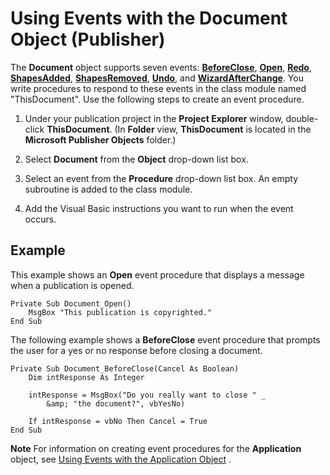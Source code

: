
# Using Events with the Document Object (Publisher)

The  **Document** object supports seven events: **[BeforeClose](d40e36b6-fea7-a9d5-0c88-55197983b888.md)**,  **[Open](43108d1d-d101-8a07-943e-c9b8dbadcbfd.md)**,  **[Redo](c00db13d-1c03-2536-8923-bd7d9393fee2.md)**,  **[ShapesAdded](f6573f7c-56fa-1efa-9dba-39cde3859cc0.md)**,  **[ShapesRemoved](e2a67359-5673-2c72-e1fc-e3e3a3b564f9.md)**,  **[Undo](9789e469-dc84-a0b7-ffe0-405d4e7ad861.md)**, and  **[WizardAfterChange](c4ec0950-3a58-1f29-b35f-35db9d87f330.md)**. You write procedures to respond to these events in the class module named "ThisDocument". Use the following steps to create an event procedure.


1. Under your publication project in the  **Project Explorer** window, double-click **ThisDocument**. (In  **Folder** view, **ThisDocument** is located in the **Microsoft Publisher Objects** folder.)
    
2. Select  **Document** from the **Object** drop-down list box.
    
3. Select an event from the  **Procedure** drop-down list box. An empty subroutine is added to the class module.
    
4. Add the Visual Basic instructions you want to run when the event occurs.
    

## Example

This example shows an  **Open** event procedure that displays a message when a publication is opened.


```
Private Sub Document_Open() 
    MsgBox "This publication is copyrighted." 
End Sub
```

The following example shows a  **BeforeClose** event procedure that prompts the user for a yes or no response before closing a document.




```
Private Sub Document_BeforeClose(Cancel As Boolean) 
    Dim intResponse As Integer 
 
    intResponse = MsgBox("Do you really want to close " _ 
        &amp; "the document?", vbYesNo) 
 
    If intResponse = vbNo Then Cancel = True 
End Sub
```


 **Note**  For information on creating event procedures for the  **Application** object, see [Using Events with the Application Object](29b60d3c-3049-2ba9-8688-e46c4323e9ba.md) .

